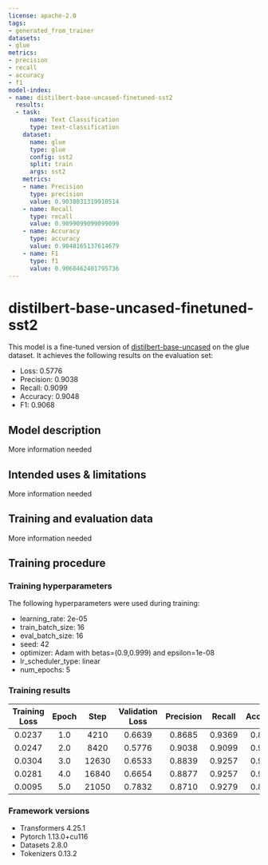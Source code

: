 ```yaml
---
license: apache-2.0
tags:
- generated_from_trainer
datasets:
- glue
metrics:
- precision
- recall
- accuracy
- f1
model-index:
- name: distilbert-base-uncased-finetuned-sst2
  results:
  - task:
      name: Text Classification
      type: text-classification
    dataset:
      name: glue
      type: glue
      config: sst2
      split: train
      args: sst2
    metrics:
    - name: Precision
      type: precision
      value: 0.9038031319910514
    - name: Recall
      type: recall
      value: 0.9099099099099099
    - name: Accuracy
      type: accuracy
      value: 0.9048165137614679
    - name: F1
      type: f1
      value: 0.9068462401795736
---
```


<!-- This model card has been generated automatically according to the information the Trainer had access to. You
should probably proofread and complete it, then remove this comment. -->

# distilbert-base-uncased-finetuned-sst2

This model is a fine-tuned version of [distilbert-base-uncased](https://huggingface.co/distilbert-base-uncased) on the glue dataset.
It achieves the following results on the evaluation set:
- Loss: 0.5776
- Precision: 0.9038
- Recall: 0.9099
- Accuracy: 0.9048
- F1: 0.9068

## Model description

More information needed

## Intended uses & limitations

More information needed

## Training and evaluation data

More information needed

## Training procedure

### Training hyperparameters

The following hyperparameters were used during training:
- learning_rate: 2e-05
- train_batch_size: 16
- eval_batch_size: 16
- seed: 42
- optimizer: Adam with betas=(0.9,0.999) and epsilon=1e-08
- lr_scheduler_type: linear
- num_epochs: 5

### Training results

| Training Loss | Epoch | Step  | Validation Loss | Precision | Recall | Accuracy | F1     |
|:-------------:|:-----:|:-----:|:---------------:|:---------:|:------:|:--------:|:------:|
| 0.0237        | 1.0   | 4210  | 0.6639          | 0.8685    | 0.9369 | 0.8956   | 0.9014 |
| 0.0247        | 2.0   | 8420  | 0.5776          | 0.9038    | 0.9099 | 0.9048   | 0.9068 |
| 0.0304        | 3.0   | 12630 | 0.6533          | 0.8839    | 0.9257 | 0.9002   | 0.9043 |
| 0.0281        | 4.0   | 16840 | 0.6654          | 0.8877    | 0.9257 | 0.9025   | 0.9063 |
| 0.0095        | 5.0   | 21050 | 0.7832          | 0.8710    | 0.9279 | 0.8933   | 0.8986 |


### Framework versions

- Transformers 4.25.1
- Pytorch 1.13.0+cu116
- Datasets 2.8.0
- Tokenizers 0.13.2
